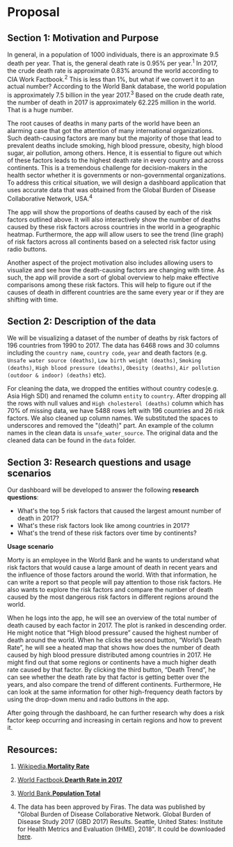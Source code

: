 # Proposal

## Section 1: Motivation and Purpose

In general, in a population of 1000 individuals, there is an approximate 9.5 death per year. That is, the general death rate is 0.95% per year.<sup>1</sup> In 2017, the crude death rate is approximate 0.83% around the world according to CIA Work Factbook.<sup>2</sup>  This is less than 1%, but what if we convert it to an actual number? According to the World Bank database, the world population is approximately 7.5 billion in the year 2017.<sup>3</sup> Based on the crude death rate, the number of death in 2017 is approximately 62.225 million in the world. That is a huge number.

The root causes of deaths in many parts of the world have been an alarming case that got the attention of many international organizations. Such death-causing factors are many but the majority of those that lead to prevalent deaths include smoking, high blood pressure, obesity, high blood sugar, air pollution, among others. Hence, it is essential to figure out which of these factors leads to the highest death rate in every country and across continents. This is a tremendous challenge for decision-makers in the health sector whether it is governments or non-governmental organizations. To address this critical situation, we will design a dashboard application that uses accurate data that was obtained from the Global Burden of Disease Collaborative Network, USA.<sup>4</sup>

The app will show the proportions of deaths caused by each of the risk factors outlined above. It will also interactively show the number of deaths caused by these risk factors across countries in the world in a geographic heatmap. Furthermore, the app will allow users to see the trend (line graph) of risk factors across all continents based on a selected risk factor using radio buttons.

Another aspect of the project motivation also includes allowing users to visualize and see how the death-causing factors are changing with time. As such, the app will provide a sort of global overview to help make effective comparisons among these risk factors. This will help to figure out if the causes of death in different countries are the same every year or if they are shifting with time.

## Section 2: Description of the data
We will be visualizing a dataset of the number of deaths by risk factors of 196 countries from 1990 to 2017. The data has 6468 rows and 30 columns including the `country name`, `country code`, `year` and death factors (e.g. `Unsafe water source (deaths)`, `Low birth weight (deaths)`, `Smoking (deaths)`, `High blood pressure (deaths)`, `Obesity (deaths)`, `Air pollution (outdoor & indoor) (deaths)` etc). 

For cleaning the data, we dropped the entities without country codes(e.g. Asia High SDI) and renamed the column `entity` to `country`. After dropping all the rows with null values and `High cholesterol (deaths)` column which has 70% of missing data, we have 5488 rows left with 196 countries and 26 risk factors. We also cleaned up column names. We substituted the spaces to underscores and removed the "(death)" part. An example of the column names in the clean data is `unsafe_water_source`. The original data and the cleaned data can be found in the `data` folder.

## Section 3: Research questions and usage scenarios

Our dashboard will be developed to answer the following **research questions**:

- What's the top 5 risk factors that caused the largest amount number of death in 2017?
- What's these risk factors look like among countries in 2017?
- What's the trend of these risk factors over time by continents?
 
**Usage scenario**
 
Morty is an employee in the World Bank and he wants to understand what risk factors that would cause a large amount of death in recent years and the influence of those factors around the world. With that information, he can write a report so that people will pay attention to those risk factors. He also wants to explore the risk factors and compare the number of death caused by the most dangerous risk factors in different regions around the world.
 
When he logs into the app, he will see an overview of the total number of death caused by each factor in 2017. The plot is ranked in descending order. He might notice that “High blood pressure” caused the highest number of death around the world. When he clicks the second button, “World’s Death Rate”, he will see a heated map that shows how does the number of death caused by high blood pressure distributed among countries in 2017. He might find out that some regions or continents have a much higher death rate caused by that factor. By clicking the third button, “Death Trend”, he can see whether the death rate by that factor is getting better over the years, and also compare the trend of different continents. Furthermore, He can look at the same information for other high-frequency death factors by using the drop-down menu and radio buttons in the app.
 
After going through the dashboard, he can further research why does a risk factor keep occurring and increasing in certain regions and how to prevent it. 

## Resources:

1. [Wikipedia.**Mortality Rate**](https://en.wikipedia.org/wiki/Mortality_rate)

2. [World Factbook.**Dearth Rate in 2017**](https://www.cia.gov/library/publications/the-world-factbook/rankorder/2066rank.html)

3. [World Bank.**Population Total**](https://data.worldbank.org/indicator/sp.pop.totl)

4. The data has been approved by Firas. The data was published by "Global Burden of Disease Collaborative Network. Global Burden of Disease Study 2017 (GBD 2017) Results. Seattle, United States: Institute for Health Metrics and Evaluation (IHME), 2018". It could be downloaded [here](https://ourworldindata.org/air-pollution).
